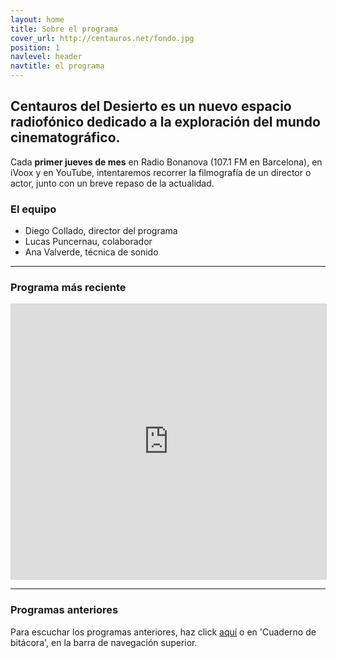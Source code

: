 ```yaml
---
layout: home
title: Sobre el programa
cover_url: http://centauros.net/fondo.jpg
position: 1
navlevel: header
navtitle: el programa
---
```

## Centauros del Desierto es un nuevo espacio radiofónico dedicado a la exploración del mundo cinematográfico.

Cada **primer jueves de mes** en Radio Bonanova (107.1 FM en Barcelona), en iVoox y en YouTube, intentaremos recorrer la filmografía de un director o actor, junto con un breve repaso de la actualidad.

### El equipo
* Diego Collado, director del programa
* Lucas Puncernau, colaborador
* Ana Valverde, técnica de sonido

---
### Programa más reciente

<iframe src="http://www.ivoox.com/player_es_podcast_495004_1.html" width="100%" style="border: 1px solid #D7D7D7;" height="440" frameborder="0" allowfullscreen="0" scrolling="no" ></iframe>

---
### Programas anteriores

Para escuchar los programas anteriores, haz click [aquí](/bitacora/ "Cuaderno de bitácora") o en 'Cuaderno de bitácora', en la barra de navegación superior.